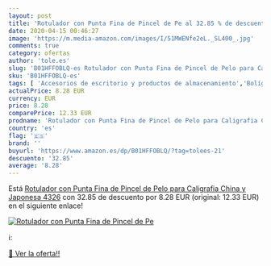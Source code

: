 ```yaml
---
layout: post
title: 'Rotulador con Punta Fina de Pincel de Pe al 32.85 % de descuento'
date: 2020-04-15 00:46:27
image: 'https://m.media-amazon.com/images/I/51MWENfe2eL._SL400_.jpg'
comments: true
category: ofertas
author: 'tole.es'
slug: 'B01HFFOBLQ-es Rotulador con Punta Fina de Pincel de Pelo para Caligrafia...'
sku: 'B01HFFOBLQ-es'
tags: [ 'Accesorios de escritorio y productos de almacenamiento','Bolígrafos, lápices y útiles de escritura','Costura y manualidades','Dibujo','Estuches escolares','Hogar y cocina','Lápices','Marcadores','Material de oficina','Materiales de dibujo','Materiales, organizadores y dispensadores de escritorio','Oficina y papelería','Portaminas','Rotuladores y subrayadores','Subrayadores','rotulador', ]
actualPrice: 8.28 EUR
currency: EUR
price: 8.28
comparePrice: 12.33 EUR
prodname: 'Rotulador con Punta Fina de Pincel de Pelo para Caligrafia China y Japonesa 4326'
country: 'es'
flag: '🇪🇸'
brand: ''
buyurl: 'https://www.amazon.es/dp/B01HFFOBLQ/?tag=tolees-21'
descuento: '32.85'
average: '8.28'
---
```


Está [Rotulador con Punta Fina de Pincel de Pelo para Caligrafia China y Japonesa 4326](https://www.amazon.es/dp/B01HFFOBLQ/?tag=tolees-21) con 32.85 de descuento por 8.28 EUR (original: 12.33 EUR) en el siguiente enlace!

[![Rotulador con Punta Fina de Pincel de Pe](https://m.media-amazon.com/images/I/51MWENfe2eL._SL400_.jpg)](https://www.amazon.es/dp/B01HFFOBLQ/?tag=tolees-21)

ℹ️:


[🛒 Ver la oferta!!](https://www.amazon.es/dp/B01HFFOBLQ/?tag=tolees-21)
